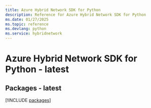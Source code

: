 ```yaml
---
title: Azure Hybrid Network SDK for Python
description: Reference for Azure Hybrid Network SDK for Python
ms.date: 01/27/2025
ms.topic: reference
ms.devlang: python
ms.service: hybridnetwork
---
```

# Azure Hybrid Network SDK for Python - latest
## Packages - latest
[!INCLUDE [packages](hybrid-network-index.md)]